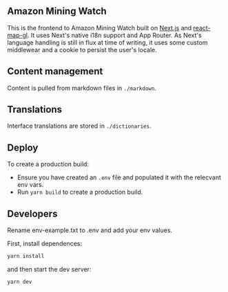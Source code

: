 ## Amazon Mining Watch

This is the frontend to Amazon Mining Watch built on [Next.js](https://nextjs.org/) and [react-map-gl](https://visgl.github.io/react-map-gl/). It uses Next's native i18n support and App Router. As Next's language handling is still in flux at time of writing, it uses some custom middlewear and a cookie to persist the user's locale.


## Content management

Content is pulled from markdown files in `./markdown`.

## Translations

Interface translations are stored in `./dictionaries`.

## Deploy 

To create a production build:

- Ensure you have created an `.env` file and populated it with the relecvant env vars.
- Run `yarn build` to create a production build.

## Developers

Rename env-example.txt to .env and add your env values.

First, install dependences:

```bash
yarn install
```

and then start the dev server:

```bash
yarn dev
```
